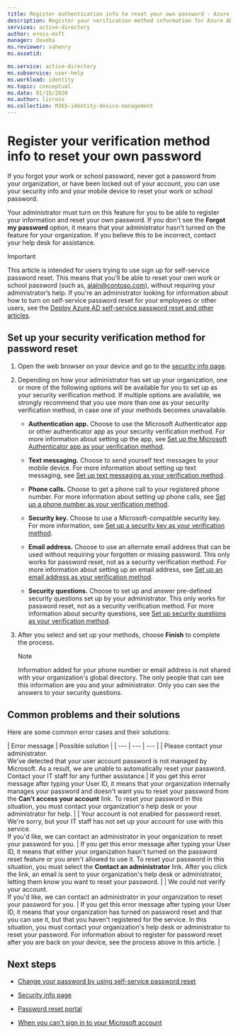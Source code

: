 ```yaml
---
title: Register authentication info to reset your own password - Azure AD
description: Register your verification method information for Azure AD self-service password reset, so you can reset your own password without administrator help.
services: active-directory
author: eross-msft
manager: daveba
ms.reviewer: sahenry
ms.assetid:

ms.service: active-directory
ms.subservice: user-help
ms.workload: identity
ms.topic: conceptual
ms.date: 01/15/2020
ms.author: lizross
ms.collection: M365-identity-device-management
---
```


# Register your verification method info to reset your own password

If you forgot your work or school password, never got a password from your organization, or have been locked out of your account, you can use your security info and your mobile device to reset your work or school password.

Your administrator must turn on this feature for you to be able to register your information and reset your own password. If you don't see the **Forgot my password** option, it means that your administrator hasn't turned on the feature for your organization. If you believe this to be incorrect, contact your help desk for assistance.

>[!Important]
>This article is intended for users trying to use sign up for self-service password reset. This means that you’ll be able to reset your own work or school password (such as, alain@contoso.com), without requiring your administrator’s help. If you're an administrator looking for information about how to turn on self-service password reset for your employees or other users, see the [Deploy Azure AD self-service password reset and other articles](https://docs.microsoft.com/azure/active-directory/authentication/howto-sspr-deployment).

## Set up your security verification method for password reset

1. Open the web browser on your device and go to the [security info page](https://account.activedirectory.windowsazure.com/PasswordReset/Register.aspx?regref=ssprsetup).

2. Depending on how your administrator has set up your organization, one or more of the following options will be available for you to set up as your security verification method. If multiple options are available, we strongly recommend that you use more than one as your security verification method, in case one of your methods becomes unavailable.

    - **Authentication app.** Choose to use the Microsoft Authenticator app or other authenticator app as your security verification method. For more information about setting up the app, see [Set up the Microsoft Authenticator app as your verification method](security-info-setup-auth-app.md).

    - **Text messaging.** Choose to send yourself text messages to your mobile device. For more information about setting up text messaging, see [Set up text messaging as your verification method](security-info-setup-text-msg.md).

    - **Phone calls.** Choose to get a phone call to your registered phone number. For more information about setting up phone calls, see [Set up a phone number as your verification method](security-info-setup-phone-number.md).

    - **Security key.** Choose to use a Microsoft-compatible security key. For more information, see [Set up a security key as your verification method](security-info-setup-security-key.md).

    - **Email address.** Choose to use an alternate email address that can be used without requiring your forgotten or missing password. This only works for password reset, not as a security verification method. For more information about setting up an email address, see [Set up an email address as your verification method](security-info-setup-email.md).

    - **Security questions.** Choose to set up and answer pre-defined security questions set up by your administrator. This only works for password reset,  not as a security verification method. For more information about security questions, see [Set up security questions as your verification method](security-info-setup-questions.md).

3. After you select and set up your methods, choose **Finish** to complete the process.

    > [!Note]
    > Information added for your phone number or email address is not shared with your organization's global directory. The only people that can see this information are you and your administrator. Only you can see the answers to your security questions.

## Common problems and their solutions

 Here are some common error cases and their solutions:

| Error message |  Possible solution |
| --- | --- | --- |
| Please contact your administrator.<br>We've detected that your user account password is not managed by Microsoft. As a result, we are unable to automatically reset your password.<br>Contact your IT staff for any further assistance.| If you get this error message after typing your User ID, it means that your organization internally manages your password and doesn't want you to reset your password from the **Can't access your account** link. To reset your password in this situation, you must contact your organization's help desk or your administrator for help. |
| Your account is not enabled for password reset.<br>We're sorry, but your IT staff has not set up your account for use with this service.<br>If you'd like, we can contact an administrator in your organization to reset your password for you. | If you get this error message after typing your User ID, it means that either your organization hasn't turned on the password reset feature or you aren't allowed to use it. To reset your password in this situation, you must select the **Contact an administrator** link. After you click the link, an email is sent to your organization's help desk or administrator, letting them know you want to reset your password. |
| We could not verify your account.<br>If you'd like, we can contact an administrator in your organization to reset your password for you. | If you get this error message after typing your User ID, it means that your organization has turned on password reset and that you can use it, but that you haven't registered for the service. In this situation, you must contact your organization's help desk or administrator to reset your password. For information about to register for password reset after you are back on your device, see the process above in this article. |

## Next steps

- [Change your password by using self-service password reset](active-directory-passwords-update-your-own-password.md)

- [Security info page](https://mysignins.microsoft.com/security-info)

- [Password reset portal](https://passwordreset.microsoftonline.com/)

- [When you can't sign in to your Microsoft account](https://support.microsoft.com/help/12429/microsoft-account-sign-in-cant)